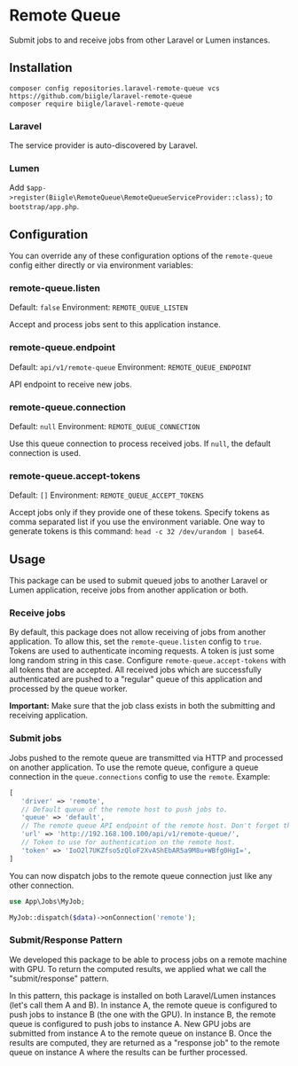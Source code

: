 # Remote Queue

Submit jobs to and receive jobs from other Laravel or Lumen instances.

## Installation

```
composer config repositories.laravel-remote-queue vcs https://github.com/biigle/laravel-remote-queue
composer require biigle/laravel-remote-queue
```

### Laravel

The service provider is auto-discovered by Laravel.

### Lumen

Add `$app->register(Biigle\RemoteQueue\RemoteQueueServiceProvider::class);` to `bootstrap/app.php`.

## Configuration

You can override any of these configuration options of the `remote-queue` config either directly or via environment variables:

### remote-queue.listen

Default: `false`
Environment: `REMOTE_QUEUE_LISTEN`

Accept and process jobs sent to this application instance.

### remote-queue.endpoint

Default: `api/v1/remote-queue`
Environment: `REMOTE_QUEUE_ENDPOINT`

API endpoint to receive new jobs.

### remote-queue.connection

Default: `null`
Environment: `REMOTE_QUEUE_CONNECTION`

Use this queue connection to process received jobs. If `null`, the default connection is used.

### remote-queue.accept-tokens

Default: `[]`
Environment: `REMOTE_QUEUE_ACCEPT_TOKENS`

Accept jobs only if they provide one of these tokens. Specify tokens as comma separated list if you use the environment variable. One way to generate tokens is this command: `head -c 32 /dev/urandom | base64`.

## Usage

This package can be used to submit queued jobs to another Laravel or Lumen application, receive jobs from another application or both.

### Receive jobs

By default, this package does not allow receiving of jobs from another application. To allow this, set the `remote-queue.listen` config to `true`. Tokens are used to authenticate incoming requests. A token is just some long random string in this case. Configure `remote-queue.accept-tokens` with all tokens that are accepted. All received jobs which are successfully authenticated are pushed to a "regular" queue of this application and processed by the queue worker.

**Important:** Make sure that the job class exists in both the submitting and receiving application.

### Submit jobs

Jobs pushed to the remote queue are transmitted via HTTP and processed on another application. To use the remote queue, configure a queue connection in the `queue.connections` config to use the `remote`. Example:

```php
[
   'driver' => 'remote',
   // Default queue of the remote host to push jobs to.
   'queue' => 'default',
   // The remote queue API endpoint of the remote host. Don't forget the trailing slash!
   'url' => 'http://192.168.100.100/api/v1/remote-queue/',
   // Token to use for authentication on the remote host.
   'token' => 'IoO2l7UKZfso5zQloF2XvAShEbAR5a9M8u+WBfg0HgI=',
]
```

You can now dispatch jobs to the remote queue connection just like any other connection.

```php
use App\Jobs\MyJob;

MyJob::dispatch($data)->onConnection('remote');
```

### Submit/Response Pattern

We developed this package to be able to process jobs on a remote machine with GPU. To return the computed results, we applied what we call the "submit/response" pattern.

In this pattern, this package is installed on both Laravel/Lumen instances (let's call them A and B). In instance A, the remote queue is configured to push jobs to instance B (the one with the GPU). In instance B, the remote queue is configured to push jobs to instance A. New GPU jobs are submitted from instance A to the remote queue on instance B. Once the results are computed, they are returned as a "response job" to the remote queue on instance A where the results can be further processed.
